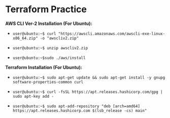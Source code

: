 # Terraform Practice

**AWS CLI Ver-2 Installation (For Ubuntu):** 

- ```user@ubuntu:~$ curl "https://awscli.amazonaws.com/awscli-exe-linux-x86_64.zip" -o "awscliv2.zip"```

- ```user@ubuntu:~$ unzip awscliv2.zip```

- ```user@ubuntu:~$sudo ./aws/install```

**Terraform Installation (For Ubuntu):**

- ```user@ubuntu:~$ sudo apt-get update && sudo apt-get install -y gnupg software-properties-common curl```

- ```user@ubuntu:~$ curl -fsSL https://apt.releases.hashicorp.com/gpg | sudo apt-key add -```

- ```user@ubuntu:~$ sudo apt-add-repository "deb [arch=amd64] https://apt.releases.hashicorp.com $(lsb_release -cs) main"```